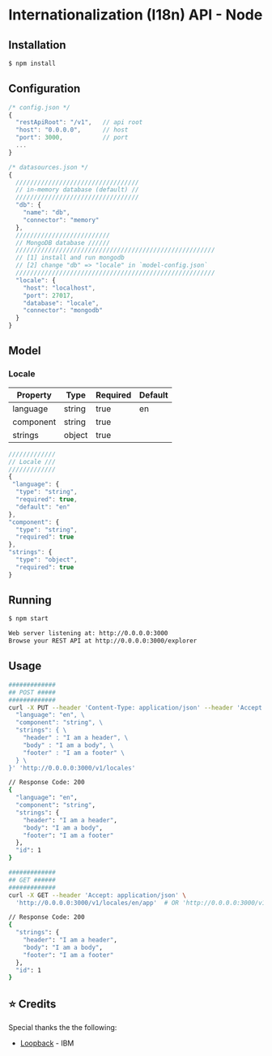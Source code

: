 # Internationalization (I18n) API - Node

## Installation
```bash
$ npm install
```

## Configuration
```js
/* config.json */
{
  "restApiRoot": "/v1",   // api root
  "host": "0.0.0.0",      // host
  "port": 3000,           // port
  ...
}
```
```js
/* datasources.json */
{
  //////////////////////////////////
  // in-memory database (default) //
  //////////////////////////////////
  "db": {
    "name": "db",
    "connector": "memory"
  },
  //////////////////////////
  // MongoDB database //////
  ///////////////////////////////////////////////////////
  // [1] install and run mongodb 
  // [2] change "db" => "locale" in `model-config.json`
  ///////////////////////////////////////////////////////
  "locale": {
    "host": "localhost",
    "port": 27017,
    "database": "locale",
    "connector": "mongodb"
  }
}
```

## Model

### Locale
|  Property   |  Type  | Required | Default |
|-------------|--------|----------|---------|
|  language   | string |   true   |   en    |
|  component  | string |   true   |         |   
|  strings    | object |   true   |         | 
```js
/////////////
// Locale ///
/////////////
{
 "language": {
  "type": "string",
  "required": true,
  "default": "en"
},
"component": {
  "type": "string",
  "required": true
},
"strings": {
  "type": "object",
  "required": true
}
```

## Running
```bash
$ npm start

Web server listening at: http://0.0.0.0:3000
Browse your REST API at http://0.0.0.0:3000/explorer
```

## Usage
```bash
#############
## POST #####
#############
curl -X PUT --header 'Content-Type: application/json' --header 'Accept: application/json' -d '{ \ 
  "language": "en", \ 
  "component": "string", \ 
  "strings": { \ 
    "header" : "I am a header", \ 
    "body" : "I am a body", \ 
    "footer" : "I am a footer" \ 
  } \ 
}' 'http://0.0.0.0:3000/v1/locales'

// Response Code: 200
{
  "language": "en",
  "component": "string",
  "strings": {
    "header": "I am a header",
    "body": "I am a body",
    "footer": "I am a footer"
  },
  "id": 1
}
```

```bash
#############
## GET ######
#############
curl -X GET --header 'Accept: application/json' \ 
  'http://0.0.0.0:3000/v1/locales/en/app'  # OR 'http://0.0.0.0:3000/v1/locales/en'  to get all components 

// Response Code: 200
{
  "strings": {
    "header": "I am a header",
    "body": "I am a body",
    "footer": "I am a footer"
  },
  "id": 1
}
```

## :star: Credits
Special thanks the the following: 
* [Loopback](https://loopback.io/) - IBM

